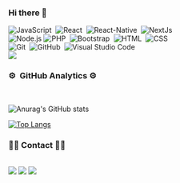 ### Hi there 👋
![JavaScript](https://img.shields.io/badge/-JavaScript-05122A?style=flat&logo=javascript)&nbsp;
![React](https://img.shields.io/badge/-React-05122A?style=flat&logo=react)&nbsp;
![React-Native](https://img.shields.io/badge/React_Native-20232A?style=flat&logo=react&logoColor=61DAFB)&nbsp;
![NextJs](	https://img.shields.io/badge/next.js-000000?style=flat&logo=nextdotjs&logoColor=white)&nbsp;\
![Node.js](https://img.shields.io/badge/-Node.js-05122A?style=flat&logo=node.js)
![PHP](https://img.shields.io/badge/PHP-777BB4?style=flat&logo=php&logoColor=white)&nbsp;
![Bootstrap](https://img.shields.io/badge/Bootstrap-563D7C?style=flat&logo=bootstrap&logoColor=white)&nbsp;
![HTML](https://img.shields.io/badge/-HTML-05122A?style=flat&logo=HTML5)&nbsp;
![CSS](https://img.shields.io/badge/-CSS-05122A?style=flat&logo=CSS3&logoColor=1572B6)\
![Git](https://img.shields.io/badge/-Git-05122A?style=flat&logo=git)&nbsp;
![GitHub](https://img.shields.io/badge/-GitHub-05122A?style=flat&logo=github)&nbsp;
![Visual Studio Code](https://img.shields.io/badge/-Visual%20Studio%20Code-05122A?style=flat&logo=visual-studio-code&logoColor=007ACC)&nbsp;\
![](https://komarev.com/ghpvc/?username=meksiabdou&color=ff69b4)

### ⚙️ &nbsp;GitHub Analytics ⚙️
<br/>

![Anurag's GitHub stats](https://github-readme-stats.vercel.app/api?username=meksiabdou&count_private=true&show_icons=true&theme=dracula)

[![Top Langs](https://github-readme-stats.vercel.app/api/top-langs/?username=meksiabdou&layout=compact&theme=dracula)](https://github.com/meksiabdou/github-readme-stats)

### 🤝🏻&nbsp;Contact 🤝🏻
<br/>
<a href="https://www.facebook.com/meksiabdou"><img src="https://img.shields.io/badge/Facebook-1877F2?style=for-the-badge&logo=facebook&logoColor=white" /></a>
<a href="mailto://meksiabdou@gmail.com"><img src="	https://img.shields.io/badge/Gmail-D14836?style=for-the-badge&logo=gmail&logoColor=white" /></a>
<a href="https://www.twitter.com/meksiabdou"><img src="https://img.shields.io/badge/Twitter-1DA1F2?style=for-the-badge&logo=twitter&logoColor=white" /></a>
